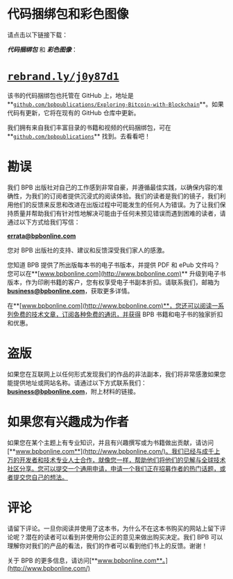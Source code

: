 # **代码捆绑包和彩色图像**

请点击以下链接下载：

***代码捆绑包*** 和 ***彩色图像***：

# **[`rebrand.ly/j0y87d1`](https://rebrand.ly/j0y87d1)**

该书的代码捆绑包也托管在 GitHub 上，地址是**[`github.com/bpbpublications/Exploring-Bitcoin-with-Blockchain`](https://github.com/bpbpublications/Exploring-Bitcoin-with-Blockchain)**。如果代码有更新，它将在现有的 GitHub 仓库中更新。

我们拥有来自我们丰富目录的书籍和视频的代码捆绑包，可在**[`github.com/bpbpublications`](https://github.com/bpbpublications)** 找到。去看看吧！

# 勘误

我们 BPB 出版社对自己的工作感到非常自豪，并遵循最佳实践，以确保内容的准确性，为我们的订阅者提供沉浸式的阅读体验。我们的读者是我们的镜子，我们利用他们的反馈来反思和改进在出版过程中可能发生的任何人为错误。为了让我们保持质量并帮助我们有针对性地解决可能由于任何未预见错误而遇到困难的读者，请通过以下方式给我们写信：

**errata@bpbonline.com**

您对 BPB 出版社的支持、建议和反馈深受我们家人的感激。

您知道 BPB 提供了所出版每本书的电子书版本，并提供 PDF 和 ePub 文件吗？您可以在**[www.bpbonline.com](http://www.bpbonline.com)** 升级到电子书版本，作为印刷书籍的客户，您有权享受电子书副本折扣。请联系我们，邮箱为**business@bpbonline.com**，获取更多详情。

在**[www.bpbonline.com](http://www.bpbonline.com)**，您还可以阅读一系列免费的技术文章，订阅各种免费的通讯，并获得 BPB 书籍和电子书的独家折扣和优惠。

# 盗版

如果您在互联网上以任何形式发现我们的作品的非法副本，我们将非常感激如果您能提供地址或网站名称。请通过以下方式联系我们：**business@bpbonline.com**，附上材料的链接。

# 如果您有兴趣成为作者

如果您在某个主题上有专业知识，并且有兴趣撰写或为书籍做出贡献，请访问[**www.bpbonline.com**](http://www.bpbonline.com/)。我们已经与成千上万的开发者和技术专业人士合作，就像您一样，帮助他们将他们的见解与全球技术社区分享。您可以提交一个通用申请，申请一个我们正在招募作者的热门话题，或者提交您自己的想法。

# 评论

请留下评论。一旦你阅读并使用了这本书，为什么不在这本书购买的网站上留下评论呢？潜在的读者可以看到并使用你公正的意见来做出购买决定。我们 BPB 可以理解你对我们的产品的看法，我们的作者可以看到他们书上的反馈。谢谢！

关于 BPB 的更多信息，请访问[**www.bpbonline.com**。](http://www.bpbonline.com/)
